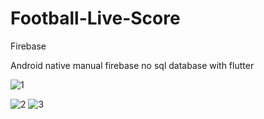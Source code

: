 # Football-Live-Score
Firebase 

Android native manual firebase no sql database with flutter

![1](https://github.com/FarisHollow/Football-Live-Score/assets/102200908/400aa9b1-421b-4b87-b3d5-d72418c26b2b)

![2](https://github.com/FarisHollow/Football-Live-Score/assets/102200908/adf5b138-b32f-4410-9177-4c93a2976f81)
![3](https://github.com/FarisHollow/Football-Live-Score/assets/102200908/f7ba00a3-0c8e-4a06-aca6-9586618151e6)
